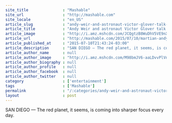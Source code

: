 ```yaml
---
site_title               : "Mashable"
site_url                 : "http://mashable.com"
site_locale              : "en_US"
article_slug             : "andy-weir-and-astronaut-victor-glover-talk-mars-in-fact-and-fiction"
article_title            : "Andy Weir and astronaut Victor Glover talk Mars in fact and fiction"
article_image            : "http://i.amz.mshcdn.com/JCQgtzB8WuDhV5VE9nX_CI9hkGc=/1200x627/2015%2F07%2F11%2Fe3%2FMartian.e1fab.jpg"
article_url              : "http://mashable.com/2015/07/10/martian-andy-weir-interview/"
article_published_at     : "2015-07-10T21:43:24-03:00"
article_description      : "SAN DIEGO — The red planet, it seems, is coming into sharper focus every day."
article_author_name      : null
article_author_image     : "http://i.amz.mshcdn.com/M98bmJV6-aaLDvvPlVnNbaT8LRo=/90x90/2016%2F06%2F30%2Ff1%2F201507140cHeadshot_20.b2214.78bb0.jpg"
article_author_biography : null
article_author_profile   : null
article_author_facebook  : null
article_author_twitter   : null
category                 : ['entertainment']
tags                     : ['Mashable']
permalink                : "/:categories/andy-weir-and-astronaut-victor-glover-talk-mars-in-fact-and-fiction/"
layout                   : post
---
```


SAN DIEGO — The red planet, it seems, is coming into sharper focus every day.

